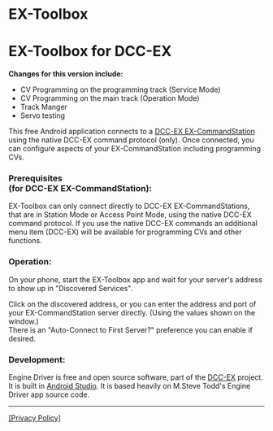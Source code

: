 # EX-Toolbox
<h1>EX-Toolbox for DCC-EX</h1>
<p><b>Changes for this version include:</b></p>
<ul>
    <li>CV Programming on the programming track (Service Mode)</li>
    <li>CV Programming on the main track (Operation Mode)</li>
    <li>Track Manger</li>
    <li>Servo testing</li>
</ul>
<p>This free Android application connects to a
    <a href="https://dcc_ex.com" target="_blank">DCC-EX EX-CommandStation</a> using the native DCC-EX command protocol (only).
    Once connected, you can configure aspects of your EX-CommandStation including programming CVs.
</p>

<h3>Prerequisites <br /> (for DCC-EX EX-CommandStation):</h3>
<p>EX-Toolbox can only connect directly to DCC-EX EX-CommandStations, that are in Station Mode or
    Access Point Mode, using the native DCC-EX command protocol.
    If you use the native DCC-EX commands an additional menu item (DCC-EX) will be available for
    programming CVs and other functions. <br />
</p>

<h3>Operation:</h3>
<p>On your phone, start the EX-Toolbox app and wait for your server's address to show up in
    "Discovered Services".</p>
<p>Click on the discovered address, or you can enter the address and port of your EX-CommandStation server
    directly. (Using the values shown on the window.)<br/>
    There is an "Auto-Connect to First Server?" preference you can enable if desired.
    </p>
<h3>Development:</h3>
<p>Engine Driver is free and open source software, part of the
    <a href="http://dcc-ex" target="_blank">DCC-EX</a> project. It is built in
    <a href="https://developer.android.com/studio/" target="_blank">Android&nbsp;Studio</a>.
    It is based heavily on M.Steve Todd's Engine Driver app source code.
</p>
<hr> 
<p>
<a href="https://enginedriver.mstevetodd.com/privacy-policy" target="_blank">[Privacy Policy]</a>
</p>